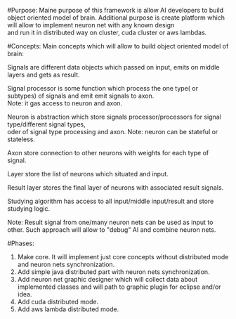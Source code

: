 #Purpose:
Maine purpose of this framework is allow AI developers to build object oriented model of brain.
Additional purpose is create platform which will allow to implement neuron net with any known design  
and run it in distributed way on cluster, cuda cluster or aws lambdas.

#Concepts:
Main concepts which will allow to build object oriented model of brain:


Signals are different data objects which passed on input, emits on middle layers and gets as result.


Signal processor is some function which process the one type( or subtypes) of signals and emit emit signals to axon.  
Note: it gas access to neuron and axon. 


Neuron is abstraction which store signals processor/processors for signal type/different signal types,  
 oder of signal type processing and axon. Note: neuron can be stateful or stateless.
 
 
Axon store connection to other neurons with weights for each type of signal.


Layer store the list of neurons which situated and input.


Result layer stores the final layer of neurons with associated result signals.


Studying algorithm has access  to all input/middle input/result and store studying logic.

Note: Result signal from one/many neuron nets can be used as input to other. Such approach will allow to "debug" AI and combine neuron nets.   

#Phases:
1. Make core. It will implement just core concepts without distributed mode and neuron nets synchronization.
2. Add simple java distributed part with neuron nets synchronization.
3. Add neuron net graphic designer which will collect data about implemented classes and will path to graphic plugin for eclipse and/or idea.
4. Add cuda distributed mode.
5. Add aws lambda distributed mode.
